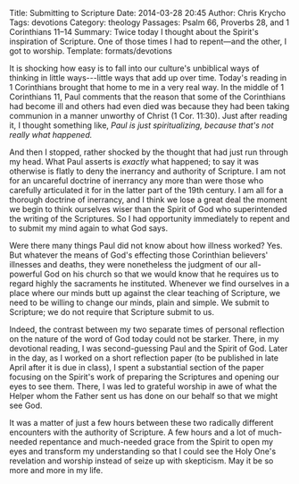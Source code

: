 Title: Submitting to Scripture
Date: 2014-03-28 20:45
Author: Chris Krycho
Tags: devotions
Category: theology
Passages: Psalm 66, Proverbs 28, and 1 Corinthians 11&ndash;14
Summary: Twice today I thought about the Spirit's inspiration of Scripture. One of those times I had to repent&mdash;and the other, I got to worship.
Template: formats/devotions

It is shocking how easy is to fall into our culture's unbiblical ways of
thinking in little ways---little ways that add up over time. Today's reading in
1 Corinthians brought that home to me in a very real way. In the middle of 1
Corinthians 11, Paul comments that the reason that some of the Corinthians had
become ill and others had even died was because they had been taking communion
in a manner unworthy of Christ (1 Cor. 11:30). Just after reading it, I thought
something like, *Paul is just spiritualizing, because that's not really what
happened.*

And then I stopped, rather shocked by the thought that had just run through my
head. What Paul asserts is *exactly* what happened; to say it was otherwise is
flatly to deny the inerrancy and authority of Scripture. I am not for an
uncareful doctrine of inerrancy any more than were those who carefully
articulated it for in the latter part of the 19th century. I am all for a
thorough doctrine of inerrancy, and I think we lose a great deal the moment we
begin to think ourselves wiser than the Spirit of God who superintended the
writing of the Scriptures. So I had opportunity immediately to repent and to
submit my mind again to what God says.

Were there many things Paul did not know about how illness worked? Yes. But
whatever the means of God's effecting those Corinthian believers' illnesses and
deaths, they were nonetheless the judgment of our all-powerful God on his church
so that we would know that he requires us to regard highly the sacraments he
instituted. Whenever we find ourselves in a place where our minds butt up
against the clear teaching of Scripture, we need to be willing to change our
minds, plain and simple. We submit to Scripture; we do not require that
Scripture submit to us.

Indeed, the contrast between my two separate times of personal reflection on the
nature of the word of God today could not be starker. There, in my devotional
reading, I was second-guessing Paul and the Spirit of God. Later in the day, as
I worked on a short reflection paper (to be published in late April after it is
due in class), I spent a substantial section of the paper focusing on the
Spirit's work of preparing the Scriptures and opening our eyes to see them.
There, I was led to grateful worship in awe of what the Helper whom the Father
sent us has done on our behalf so that we might see God.

It was a matter of just a few hours between these two radically different
encounters with the authority of Scripture. A few hours and a lot of much-needed
repentance and much-needed grace from the Spirit to open my eyes and transform
my understanding so that I could see the Holy One's revelation and worship
instead of seize up with skepticism. May it be so more and more in my life.